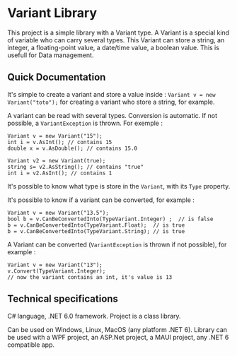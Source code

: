 # Variant Library

This project is a simple library with a Variant type. A Variant is a special kind of variable who can carry several types. This Variant can store a string, an integer, a floating-point value, a date/time value, a boolean value.
This is usefull for Data management.

## Quick Documentation
It's simple to create a variant and store a value inside : `Variant v = new Variant("toto");` for creating a variant who store a string, for example.

A variant can be read with several types. Conversion is automatic. If not possible, a `VariantException` is thrown. For exemple :
```
Variant v = new Variant("15");
int i = v.AsInt(); // contains 15
double x = v.AsDouble(); // contains 15.0

Variant v2 = new Variant(true);
string s= v2.AsString(); // contains "true"
int i = v2.AsInt(); // contains 1
```

It's possible to know what type is store in the `Variant`, with its `Type` property.

It's possible to know if a variant can be converted, for example :
```
Variant v = new Variant("13.5");
bool b = v.CanBeConvertedInto(TypeVariant.Integer) ;  // is false
b = v.CanBeConvertedInto(TypeVariant.Float);  // is true
b = v.CanBeConvertedInto(TypeVariant.String); // is true
```

A Variant can be converted (`VariantException` is thrown if not possible), for example :
```
Variant v = new Variant("13");
v.Convert(TypeVariant.Integer);
// now the variant contains an int, it's value is 13
```

## Technical specifications
C# language, .NET 6.0 framework. Project is a class library.

Can be used on Windows, Linux, MacOS (any platform .NET 6). Library can be used with a WPF project, an ASP.Net project, a MAUI project, any .NET 6 compatible app.
